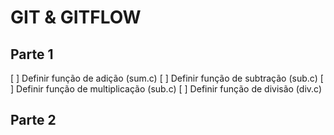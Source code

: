 # GIT & GITFLOW
## Parte 1
[ ] Definir função de adição (sum.c)
[ ] Definir função de subtração (sub.c)
[ ] Definir função de multiplicação (sub.c)
[ ] Definir função de divisão (div.c)

## Parte 2
